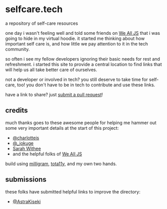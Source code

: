 # selfcare.tech
a repository of self-care resources

one day i wasn't feeling well and told some friends on [We All JS](http://wealljs.org/) that i was going to hide in my virtual hoodie. it started me thinking about how important self care is, and how little we pay attention to it in the tech community.

so often i see my fellow developers ignoring their basic needs for rest and refreshment. i started this site to provide a central location to find links that will help us all take better care of ourselves.

not a developer or involved in tech? you still deserve to take time for self-care, too! you don't have to be in tech to contribute and use these links.

have a link to share? just [submit a pull request](https://github.com/jenniferlynparsons/selfcaretech/submissions.md)!

## credits

much thanks goes to these awesome people for helping me hammer out some very important details at the start of this project:

* [@charlotteis](https://twitter.com/charlotteis)
* [@_jokuge](https://twitter.com/_jokuge)
* [Sarah Withee](https://twitter.com/geekygirlsarah)
* and the helpful folks of [We All JS](http://wealljs.org/)

build using [milligram](https://milligram.github.io/), [tota11y](http://khan.github.io/tota11y/), and my own two hands.

## submissions

these folks have submitted helpful links to improve the directory:

* [@AstraKiseki](https://github.com/AstraKiseki)
